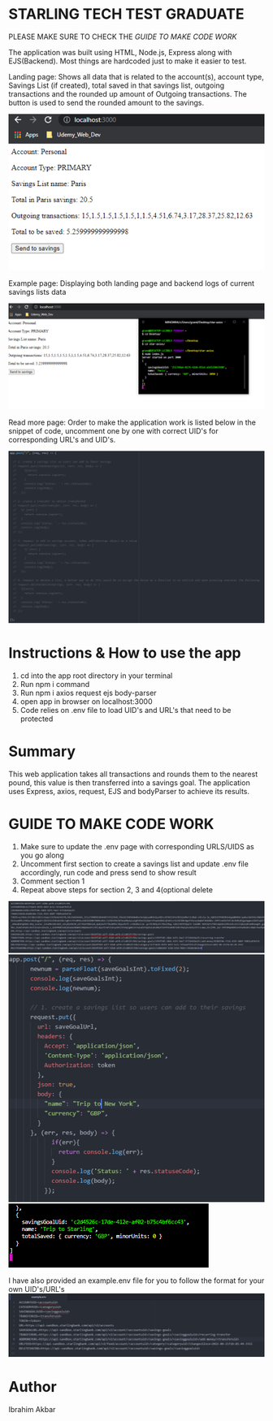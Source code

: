 # STARLING TECH TEST GRADUATE

PLEASE MAKE SURE TO CHECK THE *GUIDE TO MAKE CODE WORK*

The application was built using HTML, Node.js, Express along with EJS(Backend). Most things are hardcoded just to make it easier to test.

Landing page: Shows all data that is related to the account(s), account type, Savings List (if created), total saved in that savings list, outgoing transactions and the rounded up amount of Outgoing
transactions. The button is used to send the rounded amount to the savings.

![home](images/dataViewed.PNG)

Example page: Displaying both landing page and backend logs of current savings lists data

![example](images/showAll.PNG)

Read more page: Order to make the application work is listed below in the snippet of code, uncomment one by one with correct UID's for corresponding URL's and UID's.

![order](images/postRequests.PNG)

<h1>Instructions & How to use the app</h1>
<ol>
  <li>cd into the app root directory in your terminal</li>
  <li>Run npm i command</li>
  <li>Run npm i axios request ejs body-parser</li>
  <li>open app in browser on localhost:3000</li>
  <li>Code relies on .env file to load UID's and URL's that need to be protected</li>
  </ol>


<h1>Summary</h1>
This web application takes all transactions and rounds them to the nearest pound, this value is then transferred into a savings goal. The application uses Express, axios, request, EJS and bodyParser to achieve its results.

<h1>GUIDE TO MAKE CODE WORK</h1>
<ol>
  <li>Make sure to update the .env page with corresponding URLS/UIDS as you go along</li>
  <li>Uncomment first section to create a savings list and update .env file accordingly, run code and press send to show result</li>
  <li>Comment section 1</li>
  <li>Repeat above steps for section 2, 3 and 4(optional delete</li>
  </ol>

![env](images/accountUID.PNG)
![snippetone](images/codesnippet1.PNG)
![result](images/result1.PNG)


I have also provided an example.env file for you to follow the format for your own UID's/URL's
![snippetone](images/exampleEnv.PNG)

<h1>Author</h1>
Ibrahim Akbar
